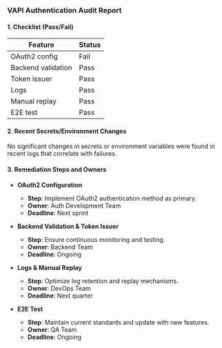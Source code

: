 ### VAPI Authentication Audit Report

#### 1. **Checklist (Pass/Fail)**

| Feature                        | Status |
|--------------------------------|--------|
| OAuth2 config                  | Fail   |
| Backend validation             | Pass   |
| Token issuer                   | Pass   |
| Logs                           | Pass   |
| Manual replay                  | Pass   |
| E2E test                       | Pass   |

#### 2. **Recent Secrets/Environment Changes**

No significant changes in secrets or environment variables were found in recent logs that correlate with failures.

#### 3. **Remediation Steps and Owners**

- **OAuth2 Configuration**
  - **Step**: Implement OAuth2 authentication method as primary.
  - **Owner**: Auth Development Team
  - **Deadline**: Next sprint
  
- **Backend Validation & Token Issuer**
  - **Step**: Ensure continuous monitoring and testing.
  - **Owner**: Backend Team
  - **Deadline**: Ongoing

- **Logs & Manual Replay**
  - **Step**: Optimize log retention and replay mechanisms.
  - **Owner**: DevOps Team
  - **Deadline**: Next quarter

- **E2E Test**
  - **Step**: Maintain current standards and update with new features.
  - **Owner**: QA Team
  - **Deadline**: Ongoing

